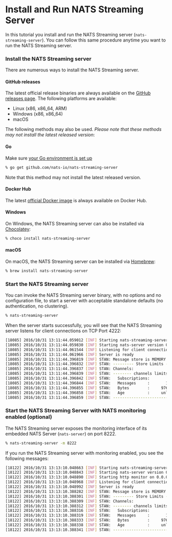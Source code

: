 # Install and Run NATS Streaming Server

In this tutorial you install and run the NATS Streaming server (`nats-streaming-server`). 
You can follow this same procedure anytime you want to run the NATS Streaming server.

### Install the NATS Streaming server

There are numerous ways to install the NATS Streaming server.

#### GitHub releases

The latest official release binaries are always available on the [GitHub releases page](https://github.com/nats-io/nats-streaming-server/releases). 
The following platforms are available:

- Linux (x86, x86_64, ARM)
- Windows (x86, x86_64)
- macOS

The following methods may also be used. _Please note that these methods may not install the latest released version_:

#### Go

Make sure [your Go environment is set up](https://golang.org/doc/install)

```sh
% go get github.com/nats-io/nats-streaming-server
```

Note that this method may not install the latest released version.

#### Docker Hub

The latest [official Docker image](https://hub.docker.com/_/nats-streaming/) is always available on Docker Hub.

#### Windows

On Windows, the NATS Streaming server can also be installed via [Chocolatey](https://chocolatey.org/packages/nats-streaming-server):

```sh
% choco install nats-streaming-server
```

#### macOS

On macOS, the NATS Streaming server can be installed via [Homebrew](http://brewformulas.org/NatsStreamingServer):

```sh
% brew install nats-streaming-server
```

### Start the NATS Streaming server

You can invoke the NATS Streaming server binary, with no options and no configuration file, to start a server with acceptable standalone defaults (no authentication, no clustering).

```sh
% nats-streaming-server
```

When the server starts successfully, you will see that the NATS Streaming server listens for client connections on TCP Port 4222:

```sh
[18085] 2016/10/31 13:11:44.059012 [INF] Starting nats-streaming-server[test-cluster] version 0.3.1
[18085] 2016/10/31 13:11:44.059830 [INF] Starting nats-server version 0.9.4
[18085] 2016/10/31 13:11:44.061544 [INF] Listening for client connections on 0.0.0.0:4222
[18085] 2016/10/31 13:11:44.061966 [INF] Server is ready
[18085] 2016/10/31 13:11:44.396819 [INF] STAN: Message store is MEMORY
[18085] 2016/10/31 13:11:44.396832 [INF] STAN: --------- Store Limits ---------
[18085] 2016/10/31 13:11:44.396837 [INF] STAN: Channels:                  100 *
[18085] 2016/10/31 13:11:44.396839 [INF] STAN: -------- channels limits -------
[18085] 2016/10/31 13:11:44.396842 [INF] STAN:   Subscriptions:          1000 *
[18085] 2016/10/31 13:11:44.396844 [INF] STAN:   Messages     :       1000000 *
[18085] 2016/10/31 13:11:44.396855 [INF] STAN:   Bytes        :     976.56 MB *
[18085] 2016/10/31 13:11:44.396858 [INF] STAN:   Age          :     unlimited *
[18085] 2016/10/31 13:11:44.396859 [INF] STAN: --------------------------------
```

### Start the NATS Streaming Server with NATS monitoring enabled (optional)

The NATS Streaming server exposes the monitoring interface of its embedded NATS Server (`nats-server`) on port 8222.

```sh
% nats-streaming-server -m 8222
```

If you run the NATS Streaming server with monitoring enabled, you see the following messages:

```sh
[18122] 2016/10/31 13:13:10.048663 [INF] Starting nats-streaming-server[test-cluster] version 0.3.1
[18122] 2016/10/31 13:13:10.048843 [INF] Starting nats-server version 0.9.4
[18122] 2016/10/31 13:13:10.048890 [INF] Starting http monitor on 0.0.0.0:8222
[18122] 2016/10/31 13:13:10.048968 [INF] Listening for client connections on 0.0.0.0:4222
[18122] 2016/10/31 13:13:10.048992 [INF] Server is ready
[18122] 2016/10/31 13:13:10.388282 [INF] STAN: Message store is MEMORY
[18122] 2016/10/31 13:13:10.388301 [INF] STAN: --------- Store Limits ---------
[18122] 2016/10/31 13:13:10.388309 [INF] STAN: Channels:                  100 *
[18122] 2016/10/31 13:13:10.388312 [INF] STAN: -------- channels limits -------
[18122] 2016/10/31 13:13:10.388316 [INF] STAN:   Subscriptions:          1000 *
[18122] 2016/10/31 13:13:10.388319 [INF] STAN:   Messages     :       1000000 *
[18122] 2016/10/31 13:13:10.388333 [INF] STAN:   Bytes        :     976.56 MB *
[18122] 2016/10/31 13:13:10.388338 [INF] STAN:   Age          :     unlimited *
[18122] 2016/10/31 13:13:10.388341 [INF] STAN: --------------------------------
```
